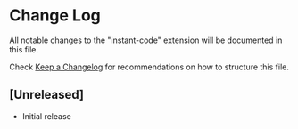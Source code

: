 # Change Log

All notable changes to the "instant-code" extension will be documented in this file.

Check [Keep a Changelog](http://keepachangelog.com/) for recommendations on how to structure this file.

## [Unreleased]

- Initial release